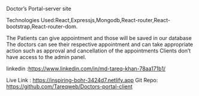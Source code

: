 
Doctor’s Portal-server site

Technologies Used:React,Expressjs,Mongodb,React-router,React-bootstrap,React-router-dom.

The Patients can give appointment and those will be saved in our database
The doctors can see their respective appointment and can take appropriate action such as approval and cancellation of the appointments
Clients don’t have access to the admin panel. 

linkedin :https://www.linkedin.com/in/md-tareq-khan-78aa171b1/

Live Link : https://inspiring-bohr-3424d7.netlify.app
Git Repo:  https://github.com/Tareqweb/Doctors-portal-client
